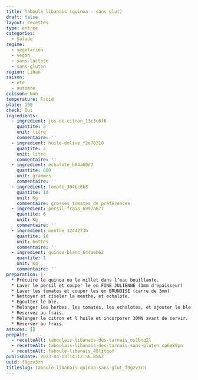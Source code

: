 ```yaml
---
title: Taboulé libanais (quinoa - sans glut)
draft: false
layout: recettes
type: entree
categories:
  - Salade
regime:
  - vegetarien
  - vegan
  - sans-lactose
  - sans-gluten
region: Liban
saison:
  - ete
  - automne
cuisson: Non
temperature: Froid
plate: 100
check: Oui
ingredients:
  - ingredient: jus-de-citron_13c3c6f6
    quantite: 2
    unit: litre
    commentaire: ''
  - ingredient: huile-dolive_f2e76310
    quantite: 2
    unit: litre
    commentaire: ''
  - ingredient: echalote_b84a60d7
    quantite: 600
    unit: grammes
    commentaire: ''
  - ingredient: tomate_304bc6b8
    quantite: 10
    unit: Kg
    commentaire: grosses tomates de préférences
  - ingredient: persil-frais_6997a677
    quantite: 6
    unit: Kg
    commentaire: ''
  - ingredient: menthe_1244273b
    quantite: 10
    unit: bottes
    commentaire: ''
  - ingredient: quinoa-blanc_644aeb62
    quantite: 1
    unit: Kg
    commentaire: ''
preparation: |-
  * Précuire le quinoa ou le millet dans l’eau bouillante.
  * Laver le persil et couper le en FINE JULIENNE (1mm d'epaisseur)
  * Laver les tomates et couper les en BRUNOISE (carre de 3mm)
  * Nettoyer et ciseler la menthe, et echalote.
  * Egoutter le blé.
  * Melanger les herbes, les tomates, les echalotes, et ajouter le ble. 
  * Reservez au frais. 
  * Mélanger le citron et l huile et incorporer 30MN avant de servir.
  * Réserver au frais.
astuces: []
prepAlt:
  - recetteAlt: taboulais-libanais-des-tarnais_os1bnq2l
  - recetteAlt: taboulais-libanais-des-tarnais-sans-gluten_cp6n89pn
  - recetteAlt: taboule-libanais_48lztgof
publishDate: 2023-04-13T14:12:56.856Z
uuid: f9gzv3rn
titleslug: taboule-libanais-quinoa-sans-glut_f9gzv3rn
---
```

